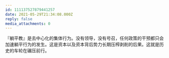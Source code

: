 ```yaml
---
id: 111137527879441257
date: 2021-05-29T21:34:08.000Z
reply: false
media_attachments: 0
---
```


『躺平教』是去中心化的集体行为。没有领导，没有号召，任何政策的干预都只会加速躺平行为的发生。这是资本以及资本背后势力长期压榨剥削的后果。这就是历史的车轮在碾压前行。

